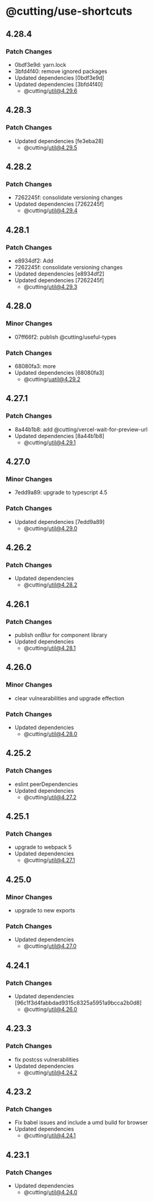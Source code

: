 # @cutting/use-shortcuts

## 4.28.4

### Patch Changes

- 0bdf3e9d: yarn.lock
- 3bfd4f40: remove ignored packages
- Updated dependencies [0bdf3e9d]
- Updated dependencies [3bfd4f40]
  - @cutting/util@4.29.6

## 4.28.3

### Patch Changes

- Updated dependencies [fe3eba28]
  - @cutting/util@4.29.5

## 4.28.2

### Patch Changes

- 7262245f: consolidate versioning changes
- Updated dependencies [7262245f]
  - @cutting/util@4.29.4

## 4.28.1

### Patch Changes

- e8934df2: Add <Aliert />
- 7262245f: consolidate versioning changes
- Updated dependencies [e8934df2]
- Updated dependencies [7262245f]
  - @cutting/util@4.29.3

## 4.28.0

### Minor Changes

- 07ff66f2: publish @cutting/useful-types

### Patch Changes

- 68080fa3: more
- Updated dependencies [68080fa3]
  - @cutting/uatil@4.29.2

## 4.27.1

### Patch Changes

- 8a44b1b8: add @cutting/vercel-wait-for-preview-url
- Updated dependencies [8a44b1b8]
  - @cutting/util@4.29.1

## 4.27.0

### Minor Changes

- 7edd9a89: upgrade to typescript 4.5

### Patch Changes

- Updated dependencies [7edd9a89]
  - @cutting/util@4.29.0

## 4.26.2

### Patch Changes

- Updated dependencies
  - @cutting/util@4.28.2

## 4.26.1

### Patch Changes

- publish onBlur for component library
- Updated dependencies
  - @cutting/util@4.28.1

## 4.26.0

### Minor Changes

- clear vulnearabilities and upgrade effection

### Patch Changes

- Updated dependencies
  - @cutting/util@4.28.0

## 4.25.2

### Patch Changes

- eslint peerDependencies
- Updated dependencies
  - @cutting/util@4.27.2

## 4.25.1

### Patch Changes

- upgrade to webpack 5
- Updated dependencies
  - @cutting/util@4.27.1

## 4.25.0

### Minor Changes

- upgrade to new exports

### Patch Changes

- Updated dependencies
  - @cutting/util@4.27.0

## 4.24.1

### Patch Changes

- Updated dependencies [96c1f3d4fabbdad9315c8325a5951a9bcca2b0d8]
  - @cutting/util@4.26.0

## 4.23.3

### Patch Changes

- fix postcss vulnerabilities
- Updated dependencies
  - @cutting/util@4.24.2

## 4.23.2

### Patch Changes

- Fix babel issues and include a umd build for browser
- Updated dependencies
  - @cutting/util@4.24.1

## 4.23.1

### Patch Changes

- Updated dependencies
  - @cutting/util@4.24.0
